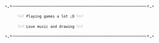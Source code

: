 ∘₊✧────────────────────────────────────────────✧₊∘

          𓆩♡𓆪 Playing games a lot ;D 𓆩♡𓆪

          𓆩♡𓆪 Love music and drawing 𓆩♡𓆪

∘₊✧────────────────────────────────────────────✧₊∘
